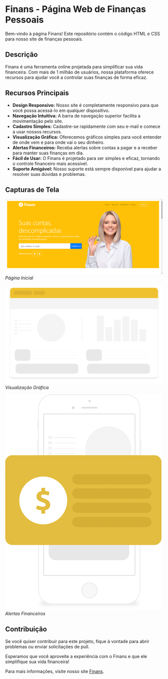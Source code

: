 # Finans - Página Web de Finanças Pessoais

Bem-vindo à página Finans! Este repositório contém o código HTML e CSS para nosso site de finanças pessoais.

## Descrição
Finans é uma ferramenta online projetada para simplificar sua vida financeira. Com mais de 1 milhão de usuários, nossa plataforma oferece recursos para ajudar você a controlar suas finanças de forma eficaz.

## Recursos Principais
- **Design Responsivo:** Nosso site é completamente responsivo para que você possa acessá-lo em qualquer dispositivo.
- **Navegação Intuitiva:** A barra de navegação superior facilita a movimentação pelo site.
- **Cadastro Simples:** Cadastre-se rapidamente com seu e-mail e comece a usar nossos recursos.
- **Visualização Gráfica:** Oferecemos gráficos simples para você entender de onde vem e para onde vai o seu dinheiro.
- **Alertas Financeiros:** Receba alertas sobre contas a pagar e a receber para manter suas finanças em dia.
- **Fácil de Usar:** O Finans é projetado para ser simples e eficaz, tornando o controle financeiro mais acessível.
- **Suporte Amigável:** Nosso suporte está sempre disponível para ajudar a resolver suas dúvidas e problemas.


## Capturas de Tela
![Captura de tela da página inicial](img/img1.png)
*Página Inicial*

![Captura de tela de visualização gráfica](img/saiba.png)
*Visualização Gráfica*

![Captura de tela de alertas financeiros](img/juros.png)
*Alertas Financeiros*

## Contribuição
Se você quiser contribuir para este projeto, fique à vontade para abrir problemas ou enviar solicitações de pull.

Esperamos que você aproveite a experiência com o Finans e que ele simplifique sua vida financeira!

Para mais informações, visite nosso site [Finans](https://www.finans.com).
